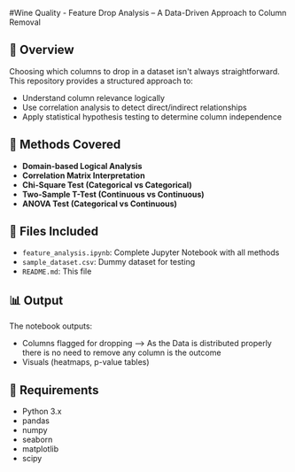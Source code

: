 

#Wine Quality -  Feature Drop Analysis – A Data-Driven Approach to Column Removal

## 📌 Overview

Choosing which columns to drop in a dataset isn't always straightforward. This repository provides a structured approach to:
- Understand column relevance logically
- Use correlation analysis to detect direct/indirect relationships
- Apply statistical hypothesis testing to determine column independence
 
## 🧠 Methods Covered
- **Domain-based Logical Analysis**
- **Correlation Matrix Interpretation**
- **Chi-Square Test (Categorical vs Categorical)**
- **Two-Sample T-Test (Continuous vs Continuous)**
- **ANOVA Test (Categorical vs Continuous)**

## 📁 Files Included
- `feature_analysis.ipynb`: Complete Jupyter Notebook with all methods
- `sample_dataset.csv`: Dummy dataset for testing
- `README.md`: This file

## 📊 Output
The notebook outputs:
- Columns flagged for dropping --> As the Data is distributed properly there is no need to remove any column is the outcome
- Visuals (heatmaps, p-value tables)

## 🔧 Requirements
- Python 3.x
- pandas
- numpy
- seaborn
- matplotlib
- scipy
